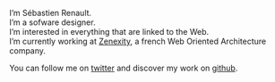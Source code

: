 <!-- ![avatar](http://www.gravatar.com/avatar/37a4f3c85d56f03864c98dd0a9c61a1a?s=300&d=blank) -->

<p>I’m Sébastien Renault.<br />I’m a sofware designer.<br />I’m interested in everything that are linked to the Web.<br />I’m currently working at <a href="" title="http://zenexity.com">Zenexity</a>, a french Web Oriented Architecture company.</p>
<p>You can follow me on <a href="http://twitter.com/srenaultcontact">twitter</a> and discover my work on <a href="http://github.com/srenault">github</a>.</p>